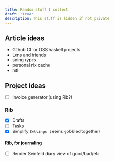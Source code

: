 ```yaml
---
title: Random stuff I collect
draft: 'True'
description: This stuff is hidden if not private
---
```


## Article ideas

- Github CI for OSS haskell projects
- Lens and friends
- string types
- personal nix cache
- mtl

## Project ideas

- [ ] Invoice generator (using Rib?)

### Rib

- [X] Drafts
- [ ] Tasks
- [X] Simplify `Settings` (seems gobbled together)

#### Rib, for journaling

- [ ] Render Seinfeld diary view of good/bad/etc.
